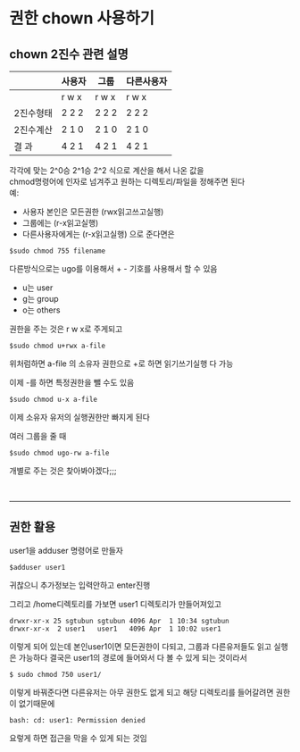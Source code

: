# 권한 chown 사용하기

## chown 2진수 관련 설명

| | 사용자 | 그룹 | 다른사용자 |
|-- | -- | -- | -- |
| | r w x | r w x | r w x |
| 2진수형태 | 2 2 2 | 2 2 2 | 2 2 2 |
| 2진수계산 | 2 1 0 | 2 1 0 | 2 1 0 |
| 결 과 | 4 2 1 | 4 2 1 | 4 2 1 |

각각에 맞는 2^0승 2^1승 2^2 식으로 계산을 해서 나온 값을   
chmod명령어에 인자로 넘겨주고 원하는 디렉토리/파일을 정해주면 된다  
예: 
- 사용자 본인은 모든권한 (rwx읽고쓰고실행) 
- 그룹에는 (r-x읽고실행) 
- 다른사용자에게는 (r-x읽고실행) 으로 준다면은

```shell
$sudo chmod 755 filename
```

다른방식으로는 ugo를 이용해서 + - 기호를 사용해서 할 수 있음
- u는 user
- g는 group
- o는 others

권한을 주는 것은 r w x로 주게되고
```shell
$sudo chmod u+rwx a-file
```
위처럼하면 a-file 의 소유자 권한으로 +로 하면 읽기쓰기실행 다 가능

이제 -를 하면 특정권한을 뺄 수도 있음
```shell
$sudo chmod u-x a-file
```
이제 소유자 유저의 실행권한만 빠지게 된다  

여러 그룹을 줄 때
```shell
$sudo chmod ugo-rw a-file
```
개별로 주는 것은 찾아봐야겠다;;;

</br>

___

## 권한 활용

user1을 adduser 명령어로 만들자
```shell
$adduser user1
```
귀찮으니 추가정보는 입력안하고 enter진행

그리고 /home디렉토리를 가보면
user1 디렉토리가 만들어져있고 
```shell
drwxr-xr-x 25 sgtubun sgtubun 4096 Apr  1 10:34 sgtubun
drwxr-xr-x  2 user1   user1   4096 Apr  1 10:02 user1
```
이렇게 되어 있는데 본인user1이면 모든권한이 다되고, 그룹과 다른유저들도 읽고 실행은 가능하다
결국은 user1의 경로에 들어와서 다 볼 수 있게 되는 것이라서 

```shell
$ sudo chmod 750 user1/
```
이렇게 바꿔준다면 다른유저는 아무 권한도 없게 되고 해당 디렉토리를 들어갈려면 권한이 없기때문에 

```shell
bash: cd: user1: Permission denied
```
요렇게 하면 접근을 막을 수 있게 되는 것임
